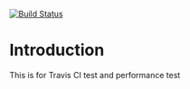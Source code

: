 [![Build Status](https://magnum.travis-ci.com/d-link/License-Server.svg?token=SsUxx7Cs7pqf6A9jRHWp&branch=master)](https://magnum.travis-ci.com/d-link/License-Server)

Introduction
==========

This is for Travis CI test and performance test
